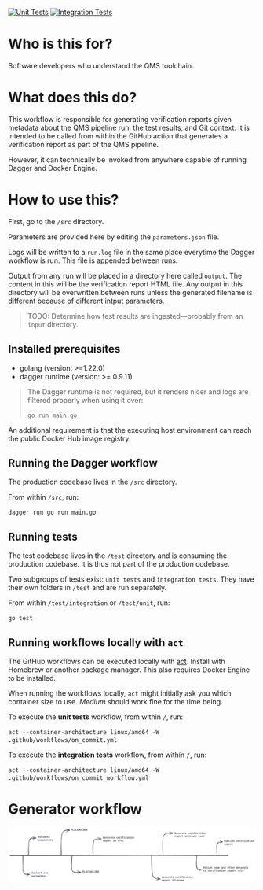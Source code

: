 [![Unit Tests](https://github.com/nn-dma/generate-verification-report/actions/workflows/on_commit.yml/badge.svg?branch=main)](https://github.com/nn-dma/generate-verification-report/actions/workflows/on_commit.yml) [![Integration Tests](https://github.com/nn-dma/generate-verification-report/actions/workflows/on_commit_workflow.yml/badge.svg?branch=main)](https://github.com/nn-dma/generate-verification-report/actions/workflows/on_commit_workflow.yml)

# Who is this for?
Software developers who understand the QMS toolchain.

# What does this do?
This workflow is responsible for generating verification reports given metadata about the QMS pipeline run, the test results, and Git context.
It is intended to be called from within the GitHub action that generates a verification report as part of the QMS pipeline.

However, it can technically be invoked from anywhere capable of running Dagger and Docker Engine.

# How to use this?
First, go to the `/src` directory.

Parameters are provided here by editing the `parameters.json` file.

Logs will be written to a `run.log` file in the same place everytime the Dagger workflow is run. This file is appended between runs.

Output from any run will be placed in a directory here called `output`. The content in this will be the verification report HTML file.
Any output in this directory will be overwritten between runs unless the generated filename is different because of different intput parameters.

> TODO: Determine how test results are ingested—probably from an `input` directory.

## Installed prerequisites
- golang (version: >=1.22.0)
- dagger runtime (version: >= 0.9.11)

> The Dagger runtime is not required, but it renders nicer and logs are filtered properly when using it over:
> ```text
> go run main.go
> ```

An additional requirement is that the executing host environment can reach the public Docker Hub image registry.

## Running the Dagger workflow
The production codebase lives in the `/src` directory.

From within `/src`, run:

```text
dagger run go run main.go
```

## Running tests
The test codebase lives in the `/test` directory and is consuming the production codebase. It is thus not part of the production codebase.

Two subgroups of tests exist: `unit tests` and `integration tests`. They have their own folders in `/test` and are run separately.

From within `/test/integration` or `/test/unit`, run:

```text
go test
```

## Running workflows locally with `act`
The GitHub workflows can be executed locally with [act](https://github.com/nektos/act). Install with Homebrew or another package manager. This also requires Docker Engine to be installed.

When running the workflows locally, `act` might initially ask you which container size to use. *Medium* should work fine for the time being.

To execute the **unit tests** workflow, from within `/`, run:
```text
act --container-architecture linux/amd64 -W .github/workflows/on_commit.yml
```

To execute the **integration tests** workflow, from within `/`, run:
```text
act --container-architecture linux/amd64 -W .github/workflows/on_commit_workflow.yml
```

# Generator workflow 
![](./doc/workflow.png)
